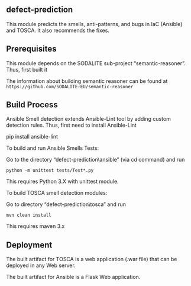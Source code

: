 ## defect-prediction

This module predicts the smells, anti-patterns, and bugs in IaC (Ansible) and TOSCA. It also recommends the fixes. 

## Prerequisites
This module depends on the SODALITE sub-project “semantic-reasoner”. Thus, first built it

The information about building semantic reasoner can be found at
 ` https://github.com/SODALITE-EU/semantic-reasoner `

## Build Process 

Ansible Smell detection extends Ansible-Lint tool by adding custom detection rules. Thus, first need to install Ansible-Lint

pip install ansible-lint

To build and run Ansible Smells Tests:
 
Go to the directory “defect-prediction\ansible” (via cd command) and run

```
python -m unittest tests/Test*.py

```
This requires Python 3.X with unittest module.
 
To build TOSCA smell detection modules:

Go to directory “defect-prediction\tosca” and run

```
mvn clean install 

```
This requires maven 3.x 

## Deployment

The built artifact for TOSCA is a web application (.war file) that can be deployed in any Web server. 

The built artifact for Ansible is a Flask Web application.

